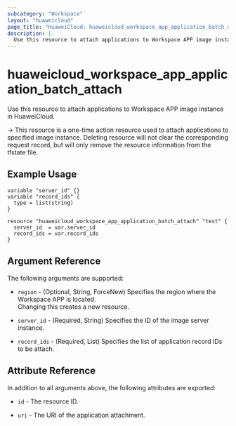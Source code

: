 ```yaml
---
subcategory: "Workspace"
layout: "huaweicloud"
page_title: "HuaweiCloud: huaweicloud_workspace_app_application_batch_attach"
description: |-
  Use this resource to attach applications to Workspace APP image instance in HuaweiCloud.
---
```


# huaweicloud_workspace_app_application_batch_attach

Use this resource to attach applications to Workspace APP image instance in HuaweiCloud.

-> This resource is a one-time action resource used to attach applications to specified image instance. Deleting resource
   will not clear the corresponding request record, but will only remove the resource information from the tfstate file.

## Example Usage

```hcl
variable "server_id" {}
variable "record_ids" {
  type = list(string)
}

resource "huaweicloud_workspace_app_application_batch_attach" "test" {
  server_id  = var.server_id
  record_ids = var.record_ids
}
```

## Argument Reference

The following arguments are supported:

* `region` - (Optional, String, ForceNew) Specifies the region where the Workspace APP is located.  
  Changing this creates a new resource.

* `server_id` - (Required, String) Specifies the ID of the image server instance.

* `record_ids` - (Required, List) Specifies the list of application record IDs to be attach.

## Attribute Reference

In addition to all arguments above, the following attributes are exported:

* `id` - The resource ID.

* `uri` - The URI of the application attachment.
